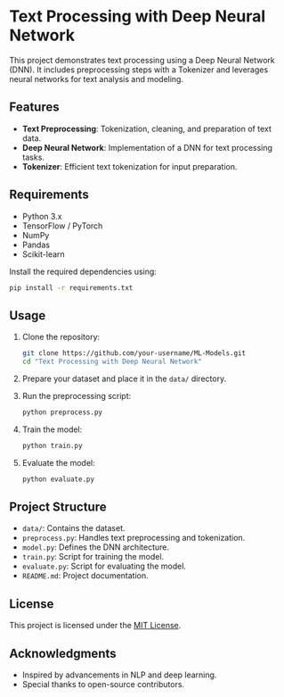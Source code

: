# Text Processing with Deep Neural Network

This project demonstrates text processing using a Deep Neural Network (DNN). It includes preprocessing steps with a Tokenizer and leverages neural networks for text analysis and modeling.

## Features

- **Text Preprocessing**: Tokenization, cleaning, and preparation of text data.
- **Deep Neural Network**: Implementation of a DNN for text processing tasks.
- **Tokenizer**: Efficient text tokenization for input preparation.

## Requirements

- Python 3.x
- TensorFlow / PyTorch
- NumPy
- Pandas
- Scikit-learn

Install the required dependencies using:

```bash
pip install -r requirements.txt
```

## Usage

1. Clone the repository:
    ```bash
    git clone https://github.com/your-username/ML-Models.git
    cd "Text Processing with Deep Neural Network"
    ```

2. Prepare your dataset and place it in the `data/` directory.

3. Run the preprocessing script:
    ```bash
    python preprocess.py
    ```

4. Train the model:
    ```bash
    python train.py
    ```

5. Evaluate the model:
    ```bash
    python evaluate.py
    ```

## Project Structure

- `data/`: Contains the dataset.
- `preprocess.py`: Handles text preprocessing and tokenization.
- `model.py`: Defines the DNN architecture.
- `train.py`: Script for training the model.
- `evaluate.py`: Script for evaluating the model.
- `README.md`: Project documentation.

## License

This project is licensed under the [MIT License](LICENSE).

## Acknowledgments

- Inspired by advancements in NLP and deep learning.
- Special thanks to open-source contributors.
